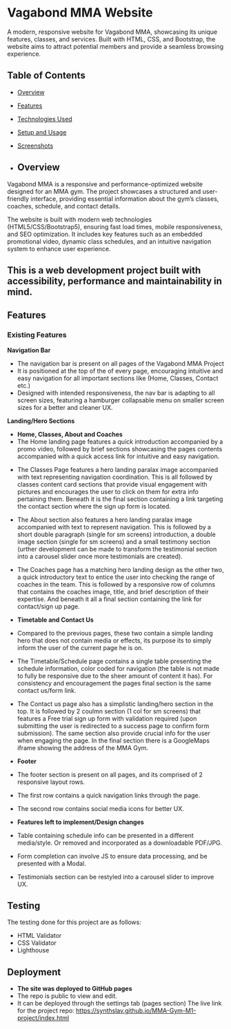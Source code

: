 # Vagabond MMA Website
A modern, responsive website for Vagabond MMA, showcasing its unique features, classes, and services. Built with HTML, CSS, and Bootstrap, the website aims to attract potential members and provide a seamless browsing experience.
## Table of Contents
- [Overview](#overview)
- [Features](#features)
- [Technologies Used](#technologies-used)
- [Setup and Usage](#setup-and-usage)
- [Screenshots](#screenshots)

- ## Overview
Vagabond MMA is a responsive and performance-optimized website designed for an MMA gym. The project showcases a structured and user-friendly interface, providing essential information about the gym’s classes, coaches, schedule, and contact details.

The website is built with modern web technologies (HTML5/CSS/Bootstrap5), ensuring fast load times, mobile responsiveness, and SEO optimization. It includes key features such as an embedded promotional video, dynamic class schedules, and an intuitive navigation system to enhance user experience.

This is a web development project built with accessibility, performance and maintainability in mind.
--------------
## Features

### Existing Features

__Navigation Bar__
- The navigation bar is present on all pages of the Vagabond MMA Project
- It is positioned at the top of the of every page, encouraging intuitive and easy navigation for all important sections like (Home, Classes, Contact etc.)
- Designed with intended responsiveness, the nav bar is adapting to all screen sizes, featuring a hamburger collapsable menu on smaller screen sizes for a better and cleaner UX.

<!-- Nav Bar snippet to be placed here -->

__Landing/Hero Sections__
- __Home, Classes, About and Coaches__
- The Home landing page features a quick introduction accompanied by a promo video, followed by brief sections showcasing the pages contents accompanied with a quick access link for intuitive and easy navigation.
<!-- User experience Story for Classes Page should be placed here at later point. -->
- The Classes Page features a hero landing paralax image accompanied with text representing navigation coordination. This is all followed by classes content card sections that provide visual engagement with pictures and encourages the user to click on them for extra info pertaining them. Beneath it is the final section containing a link targeting the contact section where the sign up form is located.

- The About section also features a hero landing paralax image accompanied with text to represent navigation. This is followed by a short double paragraph (single for sm screens) introduction, a double image section (single for sm screens) and a small testimony section (urther development can be made to transform the testimonial section into a carousel slider once more testimonials are created).
<!-- UX story for coaches page screenshot/text should be placed here at a later point. -->
- The Coaches page has a matching hero landing design as the other two, a quick introductory text to entice the user into checking the range of coaches in the team. This is followed by a responsive row of columns that contains the coaches image, title, and brief description of their expertise. And beneath it all a final section containing the link for contact/sign up page.

- __Timetable and Contact Us__
- Compared to the previous pages, these two contain a simple landing hero that does not contain media or effects, its purpose its to simply inform the user of the current page he is on.
<!-- UX Story for timetable/schedule page -->
- The Timetable/Schedule page contains a single table presenting the schedule information, color coded for navigation (the table is not made to fully be responsive due to the sheer amount of content it has). For consistency and encouragement the pages final section is the same contact us/form link.
<!-- UX Story for Contact us page -->
 - The Contact us page also has a simplistic landing/hero section in the top. It is followed by 2 coulmn section (1 col for sm screens) that features a Free trial sign up form with validation required (upon submitting the user is redirected to a success page to confirm form submission). The same section  also provide crucial info for the user when engaging the page. In the final section there is a GoogleMaps iframe showing the address of the MMA Gym.
 
 - __Footer__
 - The footer section is present on all pages, and its comprised of 2 responsive layout rows.
 - The first row contains a quick  navigation links through the page.
 - The second row contains social media icons for better UX.

 - __Features left to implement/Design changes__
 - Table containing schedule info can be presented in a different media/style. Or removed and incorporated as a downloadable PDF/JPG.
 - Form completion can involve JS to ensure data processing, and be presented with a Modal.
 - Testimonials section can be restyled into a carousel slider to improve UX.

## Testing
The testing done for this project are as follows:
- HTML Validator
- CSS Validator
- Lighthouse
<!-- List of info/images to explain validators/lighthouse -->

## Deployment
- __The site was deployed to GitHub pages__
- The repo is public to view and edit.
- It can be deployed through the settings tab (pages section)
The live link for the project repo: https://synthslav.github.io/MMA-Gym-M1-project/index.html